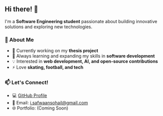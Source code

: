 ## Hi there! 👋  

I'm a **Software Engineering student** passionate about building innovative solutions and exploring new technologies.  

### 🚀 About Me  
- 🔭 Currently working on my **thesis project** <br>  
- 🌱 Always learning and expanding my skills in **software development** <br>  
- 💡 Interested in **web development, AI, and open-source contributions** <br>  
- ⚡ Love **skating, football, and tech** <br>  

### 📫 Let's Connect!  
- 💻 [GitHub Profile](https://github.com/Saffster) <br>  
- 📧 Email: i.safwaansohail@gmail.com <br>  
- 🌐 Portfolio: <!-- [yourwebsite.com](https://yourwebsite.com) --> (Coming Soon) <br>  
